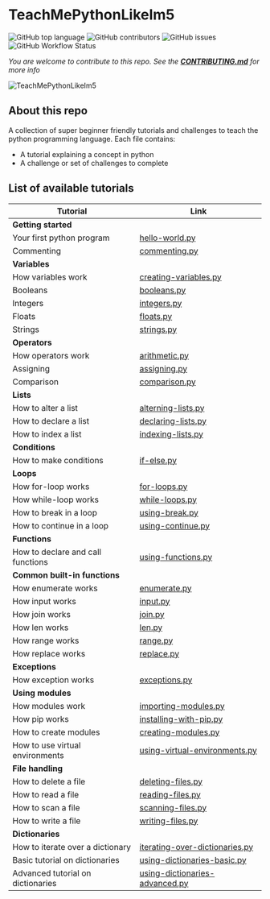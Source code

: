 # TeachMePythonLikeIm5
![GitHub top language](https://img.shields.io/github/languages/top/inspirezonetech/TeachMePythonLikeIm5)
![GitHub contributors](https://img.shields.io/github/contributors/inspirezonetech/TeachMePythonLikeIm5)
![GitHub issues](https://img.shields.io/github/issues-raw/inspirezonetech/TeachMePythonLikeIm5)
![GitHub Workflow Status](https://img.shields.io/github/workflow/status/inspirezonetech/TeachMePythonLikeIm5/python-flake8-linter-run?label=lint)


*You are welcome to contribute to this repo. See the [**CONTRIBUTING.md**](./CONTRIBUTING.md) for more info*

![TeachMePythonLikeIm5](https://inspirezone.tech/wp-content/uploads/2020/10/TeachMePythonLikeIm5-1024x512.png)
## About this repo

A collection of super beginner friendly tutorials and challenges to teach the python programming language. 
Each file contains:
- A tutorial explaining a concept in python
- A challenge or set of challenges to complete

## List of available tutorials 

| Tutorial                                  | Link                                                           | 
|-------------------------------------------|----------------------------------------------------------------| 
| **Getting started**                       |
|Your first python program                  | [hello-world.py](getting-started/hello-world.py)               |
|Commenting                                 | [commenting.py](getting-started/commenting.py)                 |
| **Variables**                             | 
|How variables work                         | [creating-variables.py](variables/creating-variables.py)       |
|Booleans                                   | [booleans.py](variables/booleans.py)                           |
|Integers                                   | [integers.py](variables/integers.py)                           |
|Floats                                     | [floats.py](variables/floats.py)                               |
|Strings                                    | [strings.py](variables/strings.py)                             |
| **Operators**                             | 
|How operators work                         | [arithmetic.py](operators/arithmetic.py)                       |
|Assigning                                  | [assigning.py](operators/assigning.py)                         |
|Comparison                                 | [comparison.py](operators/comparison.py)                       |
| **Lists**                                 | 
|How to alter a list                        | [alterning-lists.py](lists/altering-lists.py)                  | 
|How to declare a list                      | [declaring-lists.py](lists/declaring-lists.py)                 | 
|How to index a list                        | [indexing-lists.py](lists/indexing-lists.py)                   | 
| **Conditions**                            | 
|How to make conditions                     | [if-else.py](conditions/if-else.py)                            |
| **Loops**                                 | 
|How for-loop works                         | [for-loops.py](loops/for-loops.py)                             |
|How while-loop works                       | [while-loops.py](loops/while-loops.py)                         |
|How to break in a loop                     | [using-break.py](loops/using-break.py)                         | 
|How to continue in a loop                  | [using-continue.py](loops/using-continue.py)                   |
| **Functions**                             | 
|How to declare and call functions          | [using-functions.py](functions/using-functions.py)             |  
| **Common built-in functions**             | 
|How enumerate works                        | [enumerate.py](common-built-in-functions/enumerate.py)         |  
|How input works                            | [input.py](common-built-in-functions/input.py)                 | 
|How join works                             | [join.py](common-built-in-functions/join.py)                   |
|How len works                              | [len.py](common-built-in-functions/len.py)                     | 
|How range works                            | [range.py](common-built-in-functions/range.py)                 | 
|How replace works                          | [replace.py](common-built-in-functions/replace.py)             | 
| **Exceptions**                            |                                                                 
|How exception works                        | [exceptions.py](exceptions/handling-exceptions.py)             |  
| **Using modules**                         | 
|How modules work                           | [importing-modules.py](using-modules/importing-modules.py)     | 
|How pip works                              | [installing-with-pip.py](using-modules/installing-with-pip.py) | 
|How to create modules                      | [creating-modules.py](using-modules/creating-modules.py)       |
|How to use virtual environments            | [using-virtual-environments.py](using-modules/using-virtual-environments.py)|
| **File handling**                         | 
|How to delete a file                       | [deleting-files.py](file-handling/deleting-files.py)           | 
|How to read a file                         | [reading-files.py](file-handling/reading-files.py)             | 
|How to scan a file                         | [scanning-files.py](file-handling/scanning-files.py)           | 
|How to write a file                        | [writing-files.py](file-handling/writing-to-files.py)          | 
| **Dictionaries**                          | 
|How to iterate over a dictionary           | [iterating-over-dictionaries.py](dictionaries/iterating-over-dictionaries.py)|
|Basic tutorial on dictionaries             | [using-dictionaries-basic.py](dictionaries/using-dictionaries-basic.py)      |
|Advanced tutorial on dictionaries          | [using-dictionaries-advanced.py](dictionaries/using-dictionaries-advanced.py)|
